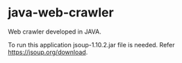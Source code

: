 # java-web-crawler
Web crawler developed in JAVA.

To run this application jsoup-1.10.2.jar file is needed. Refer https://jsoup.org/download.
